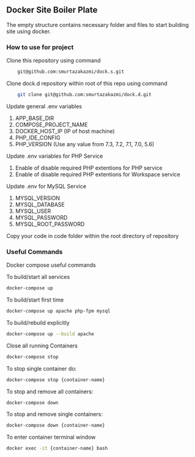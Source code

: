 ## Docker Site Boiler Plate

The empty structure contains necessary folder and files to start building site using docker.

### How to use for project
Clone this repository using command
```bash
    git@github.com:smurtazakazmi/dock.s.git
```

Clone dock.d repository within root of this repo using command
```bash
    git clone git@github.com:smurtazakazmi/dock.d.git
```

Update general .env variables
   1. APP_BASE_DIR
   2. COMPOSE_PROJECT_NAME
   3. DOCKER_HOST_IP (IP of host machine)
   4. PHP_IDE_CONFIG
   5. PHP_VERSION (Use any value from 7.3, 7.2, 7.1, 7.0, 5.6)
   
Update .env variables for PHP Service
   1. Enable of disable required PHP extentions for PHP service
   2. Enable of disable required PHP extentions for Workspace service

Update .env for MySQL Service
   1. MYSQL_VERSION
   2. MYSQL_DATABASE
   3. MYSQL_USER
   4. MYSQL_PASSWORD
   5. MYSQL_ROOT_PASSWORD 

Copy your code in code folder within the root directory of repository



### Useful Commands

Docker compose useful commands
   
To build/start all services
```bash
docker-compose up
```
  
To build/start first time
```bash
docker-compose up apache php-fpm mysql
```

To build/rebuild explicitly
```bash
docker-compose up --build apache 
```

Close all running Containers
```bash
docker-compose stop
```

To stop single container do:
```bash
docker-compose stop {container-name}
```

To stop and remove all containers:
```bash
docker-compose down
```

To stop and remove single containers:
```bash
docker-compose down {container-name}
```

To enter container terminal window
```bash
docker exec -it {container-name} bash
```
